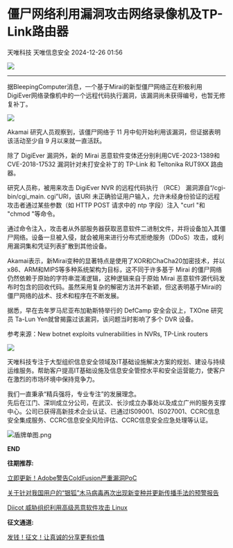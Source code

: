 #  僵尸网络利用漏洞攻击网络录像机及TP-Link路由器   
天唯科技  天唯信息安全   2024-12-26 01:56  
  
![](https://mmbiz.qpic.cn/sz_mmbiz_png/PZibWfCgzicQNbU68NXCNH8sw9R1wBYiaT6icvH7moZbnkDB7UPWcP57YnEr5sDNDh6pssbCmuxvzQERZeMhN6Dknw/640?wx_fmt=png "")  
  
****  
据BleepingComputer消息，一个基于Mirai的新型僵尸网络正在积极利用DigiEver网络录像机中的一个远程代码执行漏洞，该漏洞尚未获得编号，也暂无修复补丁。  
  
![](https://mmbiz.qpic.cn/sz_mmbiz_jpg/aBHpjnrGylhApEOE1lUNibicgVFDsHUoLiag1vTX8CtucI9ryepcgd9sN3ldAD4RIZccBfNZwtr3Ya8gGzg6R879Q/640?wx_fmt=jpeg&from=appmsg "")  
  
Akamai 研究人员观察到，该僵尸网络于 11 月中旬开始利用该漏洞，但证据表明该活动至少自 9 月以来就一直活跃。  
  
除了 DigiEver 漏洞外，新的 Mirai 恶意软件变体还分别利用CVE-2023-1389和 CVE-2018-17532 漏洞针对未打安全补丁的 TP-Link 和 Teltonika RUT9XX 路由器。  
  
研究人员称，被用来攻击 DigiEver NVR 的远程代码执行 （RCE） 漏洞源自“/cgi-bin/cgi_main. cgi”URI，该URI 未正确验证用户输入，允许未经身份验证的远程攻击者通过某些参数（如 HTTP POST 请求中的 ntp 字段）注入 "curl "和 "chmod "等命令。  
  
通过命令注入，攻击者从外部服务器获取恶意软件二进制文件，并将设备加入其僵尸网络。设备一旦被入侵，就会被用来进行分布式拒绝服务（DDoS）攻击，或利用漏洞集和凭证列表扩散到其他设备。  
  
Akamai表示，新Mirai变种的显著特点是使用了XOR和ChaCha20加密技术，并以x86、ARM和MIPS等多种系统架构为目标，这不同于许多基于 Mirai 的僵尸网络仍然依赖于原始的字符串混淆逻辑，这种逻辑来自于原始 Mirai 恶意软件源代码发布时包含的回收代码。虽然采用复杂的解密方法并不新颖，但这表明基于Mirai的僵尸网络的战术、技术和程序在不断发展。  
  
据悉，早在去年罗马尼亚布加勒斯特举行的 DefCamp 安全会议上，TXOne 研究员 Ta-Lun Yen就曾揭露过该漏洞，该问题当时影响了多个 DVR 设备。  
  
参考来源：New botnet exploits vulnerabilities in NVRs, TP-Link routers  
  
  
![](https://mmbiz.qpic.cn/sz_mmbiz_png/PZibWfCgzicQNbU68NXCNH8sw9R1wBYiaT6icvH7moZbnkDB7UPWcP57YnEr5sDNDh6pssbCmuxvzQERZeMhN6Dknw/640?wx_fmt=png "")  
  
  
天唯科技专注于大型组织信息安全领域及IT基础设施解决方案的规划、建设与持续运维服务。帮助客户提高IT基础设施及信息安全管控水平和安全运营能力，使客户在激烈的市场环境中保持竞争力。  
  
我们一直秉承“精兵强将，专业专注”的发展理念。  
先后在江门、深圳成立分公司，在武汉、长沙成立办事处以及成立广州的服务支撑中心。公司已获得高新技术企业认证、已通过IS09001、IS027001、CCRC信息安全集成服务、CCRC信息安全风险评估、CCRC信息安全应急处理等认证。  
  
  
![](https://mmbiz.qpic.cn/sz_mmbiz_png/PZibWfCgzicQNRytkPMNOKYRW452LxR5Ez5Wee8X6KlbhoUMt9XyhhbRxHafKcCLWJic3ib0umJiaH3fl6sOx8KMBiaQ/640?wx_fmt=png "盾牌单图.png")  
  
**END**  
  
  
  
**往期推荐:**  
  
  
  
  
  
[立即更新！Adobe警告ColdFusion严重漏洞PoC](https://mp.weixin.qq.com/s?__biz=MzkzMjE5MTY5NQ==&mid=2247503274&idx=1&sn=eedb40242f561ac4e1a6fdbe1ab26061&scene=21#wechat_redirect)  
  
  
  
[关于针对我国用户的“银狐”木马病毒再次出现新变种并更新传播手法的预警报告](https://mp.weixin.qq.com/s?__biz=MzkzMjE5MTY5NQ==&mid=2247503274&idx=2&sn=29c0ac615b5e3713bfdb126987c928e7&scene=21#wechat_redirect)  
  
  
  
[Diicot 威胁组织利用高级恶意软件攻击 Linux](https://mp.weixin.qq.com/s?__biz=MzkzMjE5MTY5NQ==&mid=2247503244&idx=1&sn=f7fa40e921872107d66cf254b7380a2e&scene=21#wechat_redirect)  
  
  
  
**征文通道:**  
  
  
  
  
  
[发钱！征文！让真诚的分享更有价值](http://mp.weixin.qq.com/s?__biz=MzkzMjE5MTY5NQ==&mid=2247490310&idx=1&sn=db4b524d1d9f5aabb4af2184dd831de3&chksm=c25ed7a6f5295eb053d3f90e2dc8cd22a2d8ce1a62561ffa62966340ee563734cd4fd32045f3&scene=21#wechat_redirect)  
  
  

